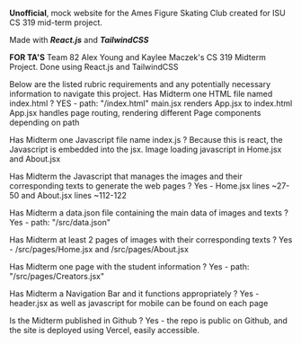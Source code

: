 **Unofficial**, mock website for the Ames Figure Skating Club created for ISU CS 319 mid-term project.

Made with **_React.js_** and **_TailwindCSS_**

**FOR TA'S**
Team 82
Alex Young and Kaylee Maczek's CS 319 Midterm Project.
Done using React.js and TailwindCSS

Below are the listed rubric requirements and any potentially necessary information to navigate this project.
Has Midterm one HTML file named index.html ?
YES - path: "/index.html"
main.jsx renders App.jsx to index.html
App.jsx handles page routing, rendering different Page components depending on path

Has Midterm one Javascript file name index.js ?
Because this is react, the Javascript is embedded into the jsx. Image loading javascript in Home.jsx and About.jsx

Has Midterm the Javascript that manages the images and their corresponding texts to generate the web pages ?
Yes - Home.jsx lines ~27-50 and About.jsx lines ~112-122

Has Midterm a data.json file containing the main data of images and texts ?
Yes - path: "/src/data.json"

Has Midterm at least 2 pages of images with their corresponding texts ?
Yes - /src/pages/Home.jsx and /src/pages/About.jsx

Has Midterm one page with the student information ?
Yes - path: "/src/pages/Creators.jsx"

Has Midterm a Navigation Bar and it functions appropriately ?
Yes - header.jsx as well as javascript for mobile can be found on each page

Is the Midterm published in Github ?
Yes - the repo is public on Github, and the site is deployed using Vercel, easily accessible.

